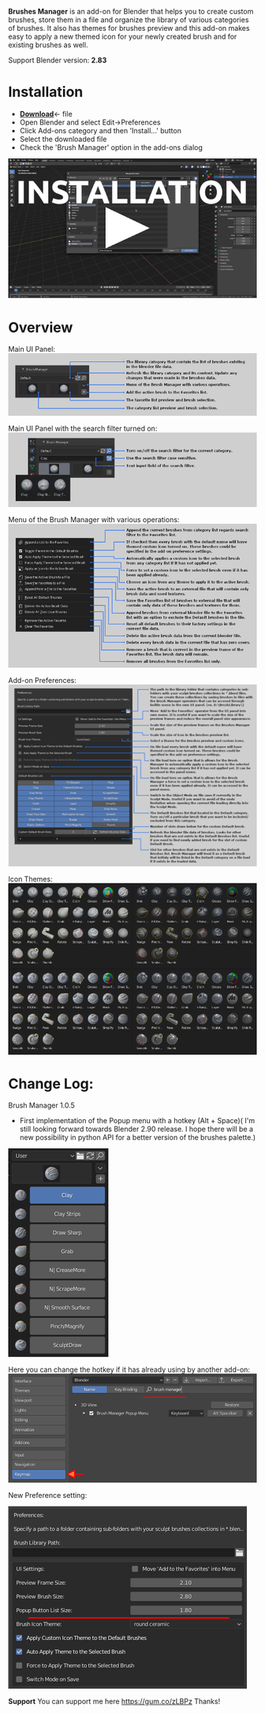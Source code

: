 **Brushes Manager** is an add-on for Blender that helps you to create custom brushes, store them in a file and organize the library of various categories of brushes.
It also has themes for brushes preview and this add-on makes easy to apply a new themed icon for your newly created brush and for existing brushes as well.

Support Blender version: **2.83**

# Installation

- [**Download**](https://github.com/tingjoybits/Brush_Manager/releases/download/1.0.5/Brush_Manager105.zip)<- file
- Open Blender and select Edit->Preferences
- Click Add-ons category and then 'Install...' button
- Select the downloaded file
- Check the 'Brush Manager' option in the add-ons dialog

[![Installation](images/brush_manager_installation640x360.png)](https://drive.google.com/file/d/1eJ54uitBehOi_Xy4-lGUeZvVKPQ0EdO5/preview)

# Overview

Main UI Panel:
![Panel](images/brush_manager_panel.png)

Main UI Panel with the search filter turned on:
![Search](images/brush_manager_search_panel.png)

Menu of the Brush Manager with various operations:
![Menu](images/brush_manager_menu.png)

Add-on Preferences:
![Preferences](images/brush_manager_preferences.png)

Icon Themes:
![Themes](images/brush_manager_themes.png)

# Change Log:

Brush Manager 1.0.5

- First implementation of the Popup menu with a hotkey (Alt + Space)( I'm still looking forward towards Blender 2.90 release. I hope there will be a new possibility in python API for a better version of the brushes palette.)

![Popup](images/brush_manager_popup.png)

Here you can change the hotkey if it has already using by another add-on:
![Popup_hotkey](images/bm_popup_hotkey.png)

New Preference setting:

![Popup_setting](images/bm_popup_setting.png)

**Support**
You can support me here https://gum.co/zLBPz Thanks!
